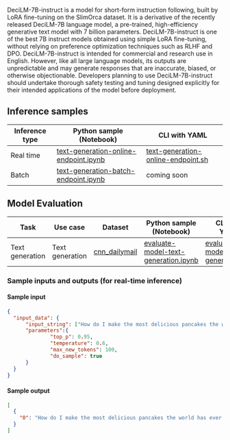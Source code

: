 DeciLM-7B-instruct is a model for short-form instruction following, built by LoRA fine-tuning on the SlimOrca dataset. It is a derivative of the recently released DeciLM-7B language model, a pre-trained, high-efficiency generative text model with 7 billion parameters. DeciLM-7B-instruct is one of the best 7B instruct models obtained using simple LoRA fine-tuning, without relying on preference optimization techniques such as RLHF and DPO. DeciLM-7B-instruct is intended for commercial and research use in English. However, like all large language models, its outputs are unpredictable and may generate responses that are inaccurate, biased, or otherwise objectionable. Developers planning to use DeciLM-7B-instruct should undertake thorough safety testing and tuning designed explicitly for their intended applications of the model before deployment.



## **Inference samples**

Inference type|Python sample (Notebook)|CLI with YAML
|--|--|--|
Real time|<a href="https://aka.ms/azureml-infer-online-sdk-text-generation" target="_blank">text-generation-online-endpoint.ipynb</a>|<a href="https://aka.ms/azureml-infer-online-cli-text-generation" target="_blank">text-generation-online-endpoint.sh</a>
Batch |<a href="https://aka.ms/azureml-infer-batch-sdk-text-generation" target="_blank">text-generation-batch-endpoint.ipynb</a>| coming soon


## **Model Evaluation**

Task| Use case| Dataset| Python sample (Notebook)| CLI with YAML
|--|--|--|--|--|
Text generation | Text generation | <a href="https://huggingface.co/datasets/cnn_dailymail" target="_blank"> cnn_dailymail </a> | <a href="https://aka.ms/azureml-eval-sdk-text-generation/" target="_blank">evaluate-model-text-generation.ipynb</a> | <a href="https://aka.ms/azureml-eval-cli-text-generation/" target="_blank">evaluate-model-text-generation.yml</a>


### Sample inputs and outputs (for real-time inference)

#### Sample input
```json
{
  "input_data": {
      "input_string": ["How do I make the most delicious pancakes the world has ever tasted?"],
      "parameters":{   
              "top_p": 0.95,
              "temperature": 0.6,
              "max_new_tokens": 100,
              "do_sample": true
      }
  }
}
```

#### Sample output
```json
[
  {
    "0": "How do I make the most delicious pancakes the world has ever tasted?\n\nAnswer: In a large bowl, whisk together the flour, sugar, baking powder, and salt. In a separate bowl, whisk together the milk, eggs, and melted butter. Pour the wet ingredients into the dry ingredients and stir until just combined. Add more milk if the batter seems too thick. Heat a non-stick pan or griddle over medium heat. Lightly grease the pan with butter or cooking spray. Pour about 1/4 cup of batter onto the"
  }
]
```